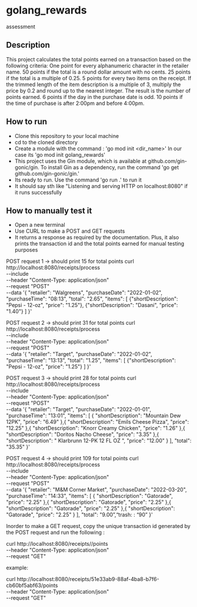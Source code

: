 # golang_rewards
assessment

## Description
This project calculates the total points earned on a transaction based on the following criteria:
    One point for every alphanumeric character in the retailer name.
    50 points if the total is a round dollar amount with no cents.
    25 points if the total is a multiple of 0.25.
    5 points for every two items on the receipt.
    If the trimmed length of the item description is a multiple of 3, multiply the price by 0.2 and round up to the nearest integer. The result is the number of points earned.
    6 points if the day in the purchase date is odd.
    10 points if the time of purchase is after 2:00pm and before 4:00pm.

## How to run
- Clone this repository to your local machine
- cd to the cloned directory 
- Create a module with the command : 'go mod init <dir_name>' In our case its 'go mod init golang_rewards'
- This project uses the Gin module, which is available at github.com/gin-gonic/gin. To install Gin as a dependency, run the command 'go get github.com/gin-gonic/gin.'
- Its ready to run. Use the command 'go run .' to run it
- It should say sth like "Listening and serving HTTP on localhost:8080" if it runs successfully

## How to manually test it
- Open a new terminal
- Use CURL to make a POST and GET requests
- It returns a response as required by the documentation. Plus, it also prints the transaction id and the total points earned for manual testing purposes

POST request 1 -> should print 15 for total points 
curl http://localhost:8080/receipts/process \
    --include \
    --header "Content-Type: application/json" \
    --request "POST" \
    --data '{
    "retailer": "Walgreens",
    "purchaseDate": "2022-01-02",
    "purchaseTime": "08:13",
    "total": "2.65",
    "items": [
        {"shortDescription": "Pepsi - 12-oz", "price": "1.25"},
        {"shortDescription": "Dasani", "price": "1.40"}
    ]
}'


POST request 2 -> should print 31 for total points
curl http://localhost:8080/receipts/process \
    --include \
    --header "Content-Type: application/json" \
    --request "POST" \
    --data '{
    "retailer": "Target",
    "purchaseDate": "2022-01-02",
    "purchaseTime": "13:13",
    "total": "1.25",
    "items": [
        {"shortDescription": "Pepsi - 12-oz", "price": "1.25"}
    ]
}'


POST request 3 -> should print 28 for total points 
curl http://localhost:8080/receipts/process \
    --include \
    --header "Content-Type: application/json" \
    --request "POST" \
    --data '{
  "retailer": "Target",
  "purchaseDate": "2022-01-01",
  "purchaseTime": "13:01",
  "items": [
    {
      "shortDescription": "Mountain Dew 12PK",
      "price": "6.49"
    },{
      "shortDescription": "Emils Cheese Pizza",
      "price": "12.25"
    },{
      "shortDescription": "Knorr Creamy Chicken",
      "price": "1.26"
    },{
      "shortDescription": "Doritos Nacho Cheese",
      "price": "3.35"
    },{
      "shortDescription": "   Klarbrunn 12-PK 12 FL OZ  ",
      "price": "12.00"
    }
  ],
  "total": "35.35"
}'


POST request 4 -> should print 109 for total points 
curl http://localhost:8080/receipts/process \
    --include \
    --header "Content-Type: application/json" \
    --request "POST" \
    --data '{
"retailer": "M&M Corner Market",
  "purchaseDate": "2022-03-20",
  "purchaseTime": "14:33",
  "items": [
    {
      "shortDescription": "Gatorade",
      "price": "2.25"
    },{
      "shortDescription": "Gatorade",
      "price": "2.25"
    },{
      "shortDescription": "Gatorade",
      "price": "2.25"
    },{
      "shortDescription": "Gatorade",
      "price": "2.25"
    }
  ],
  "total": "9.00”,“trash: : “90”
}'


Inorder to make a GET request, copy the unique transaction id generated by the POST request and run the following :

curl http://localhost:8080/receipts/<unique transaction ID>/points \
    --header "Content-Type: application/json" \
    --request "GET"

example: 

curl http://localhost:8080/receipts/51e33ab9-88af-4ba8-b7f6-cb60bf5abf63/points \
    --header "Content-Type: application/json" \
    --request "GET"
